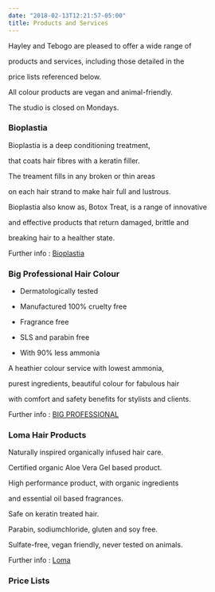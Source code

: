 ```yaml
---
date: "2018-02-13T12:21:57-05:00"
title: Products and Services
---
```


<p> Hayley and Tebogo are pleased to offer a wide range of   

products and services, including those detailed in the

price lists referenced below. 

All colour products are vegan and animal-friendly. 

The studio is closed on Mondays.</p>

<h3>Bioplastia</h3>

<p> Bioplastia is a deep conditioning treatment,  

that coats hair fibres with a keratin filler.  

The treament fills in any broken or thin areas

on each hair strand to make hair full and lustrous.

Bioplastia also know as, Botox Treat, is a range of innovative

and effective products that return damaged, brittle and

breaking hair to a healther state. </p>  

Further info : [Bioplastia](http://www.lowell.com.br/en.linha.php?linha=31&Bioplastia)

<h3>Big Professional Hair Colour</h3>

* Dermatologically tested

* Manufactured 100% cruelty free

* Fragrance free

* SLS and parabin free

* With 90% less ammonia

<p> A heathier colour service with lowest ammonia,

purest ingredients, beautiful colour for fabulous hair 

with comfort and safety benefits for stylists and clients. </p>

Further info : [BIG PROFESSIONAL](https://www.bigprofessional.it)

<h3>Loma Hair Products</h3>

<p> Naturally inspired organically infused hair care.

Certified organic Aloe Vera Gel based product.

High performance product, with organic ingredients

and essential oil based fragrances. 

Safe on keratin treated hair.

Parabin, sodiumchloride, gluten and soy free.

Sulfate-free, vegan friendly, never tested on animals. </p>

Further info : [Loma](https://www.lomahaircare.com)

<h3>Price Lists</h3>
